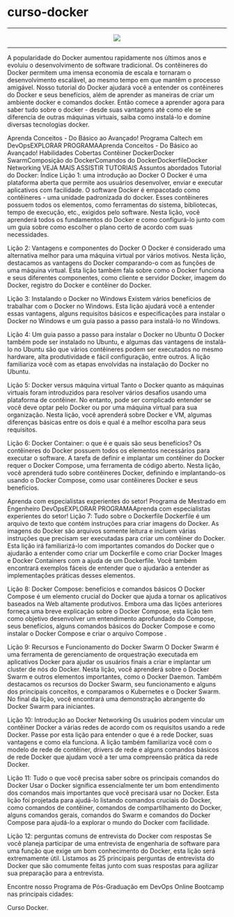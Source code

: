 # curso-docker

<hr>
<p align="center">
 
  <img src="https://res.cloudinary.com/practicaldev/image/fetch/s--_aR2Fv5j--/c_imagga_scale,f_auto,fl_progressive,h_900,q_auto,w_1600/https://dev-to-uploads.s3.amazonaws.com/uploads/articles/ycpitdwj8hirds426gtw.png"/>
</p>

<hr>

A popularidade do Docker aumentou rapidamente nos últimos anos e evoluiu o desenvolvimento de software tradicional. Os contêineres do Docker permitem uma imensa economia de escala e tornaram o desenvolvimento escalável, ao mesmo tempo em que mantêm o processo amigável. Nosso tutorial do Docker ajudará você a entender os contêineres do Docker e seus benefícios, além de aprender as maneiras de criar um ambiente docker e comandos docker. Então comece a aprender agora para saber tudo sobre o docker - desde suas vantagens até como ele se diferencia de outras máquinas virtuais, saiba como instalá-lo e domine diversas tecnologias docker.

Aprenda Conceitos - Do Básico ao Avançado!
Programa Caltech em DevOpsEXPLORAR PROGRAMAAprenda Conceitos - Do Básico ao Avançado!
Habilidades Cobertas
Contêiner DockerDocker SwarmComposição do DockerComandos do DockerDockerfileDocker Networking
VEJA MAIS
ASSISTIR TUTORIAIS
Assuntos abordados
Tutorial do Docker: Índice
Lição 1: uma introdução ao Docker
O Docker é uma plataforma aberta que permite aos usuários desenvolver, enviar e executar aplicativos com facilidade. O software Docker é empacotado como contêineres - uma unidade padronizada do docker. Esses contêineres possuem todos os elementos, como ferramentas do sistema, bibliotecas, tempo de execução, etc., exigidos pelo software. Nesta lição, você aprenderá todos os fundamentos do Docker e como configurá-lo junto com um guia sobre como escolher o plano certo de acordo com suas necessidades.

Lição 2: Vantagens e componentes do Docker
O Docker é considerado uma alternativa melhor para uma máquina virtual por vários motivos. Nesta lição, destacamos as vantagens do Docker comparando-o com as funções de uma máquina virtual. Esta lição também fala sobre como o Docker funciona e seus diferentes componentes, como cliente e servidor Docker, imagem do Docker, registro do Docker e contêiner do Docker.

Lição 3: Instalando o Docker no Windows
Existem vários benefícios de trabalhar com o Docker no Windows. Esta lição ajudará você a entender essas vantagens, alguns requisitos básicos e especificações para instalar o Docker no Windows e um guia passo a passo para instalá-lo no Windows.

Lição 4: Um guia passo a passo para instalar o Docker no Ubuntu
O Docker também pode ser instalado no Ubuntu, e algumas das vantagens de instalá-lo no Ubuntu são que vários contêineres podem ser executados no mesmo hardware, alta produtividade e fácil configuração, entre outros. A lição familiariza você com as etapas envolvidas na instalação do Docker no Ubuntu.

Lição 5: Docker versus máquina virtual
Tanto o Docker quanto as máquinas virtuais foram introduzidos para resolver vários desafios usando uma plataforma de contêiner. No entanto, pode ser complicado entender se você deve optar pelo Docker ou por uma máquina virtual para sua organização. Nesta lição, você aprenderá sobre Docker e VM, algumas diferenças básicas entre os dois e qual é a melhor escolha para seus requisitos.

Lição 6: Docker Container: o que é e quais são seus benefícios?
Os contêineres do Docker possuem todos os elementos necessários para executar o software. A tarefa de definir e implantar um contêiner do Docker requer o Docker Compose, uma ferramenta de código aberto. Nesta lição, você aprenderá tudo sobre contêineres Docker, definindo e implantando-os usando o Docker Compose, como usar contêineres Docker e seus benefícios.

Aprenda com especialistas experientes do setor!
Programa de Mestrado em Engenheiro DevOpsEXPLORAR PROGRAMAAprenda com especialistas experientes do setor!
Lição 7: Tudo sobre o Dockerfile
Dockerfile é um arquivo de texto que contém instruções para criar imagens do Docker. As imagens do Docker são arquivos somente leitura e incluem várias instruções que precisam ser executadas para criar um contêiner do Docker. Esta lição irá familiarizá-lo com importantes comandos do Docker que o ajudarão a entender como criar um Dockerfile e como criar Docker Images e Docker Containers com a ajuda de um Dockerfile. Você também encontrará exemplos fáceis de entender que o ajudarão a entender as implementações práticas desses elementos.

Lição 8: Docker Compose: benefícios e comandos básicos
O Docker Compose é um elemento crucial do Docker que ajuda a tornar os aplicativos baseados na Web altamente produtivos. Embora uma das lições anteriores forneça uma breve explicação sobre o Docker Compose, esta lição tem como objetivo desenvolver um entendimento aprofundado do Compose, seus benefícios, alguns comandos básicos do Docker Compose e como instalar o Docker Compose e criar o arquivo Compose .

Lição 9: Recursos e Funcionamento do Docker Swarm
O Docker Swarm é uma ferramenta de gerenciamento de orquestração executada em aplicativos Docker para ajudar os usuários finais a criar e implantar um cluster de nós do Docker. Nesta lição, você aprenderá sobre o Docker Swarm e outros elementos importantes, como o Docker Daemon. Também destacamos os recursos do Docker Swarm, seu funcionamento e alguns dos principais conceitos, e comparamos o Kubernetes e o Docker Swarm. No final da lição, você encontrará uma demonstração abrangente do Docker Swarm para iniciantes.

Lição 10: Introdução ao Docker Networking
Os usuários podem vincular um contêiner Docker a várias redes de acordo com os requisitos usando a rede Docker. Passe por esta lição para entender o que é a rede Docker, suas vantagens e como ela funciona. A lição também familiariza você com o modelo de rede de contêiner, drivers de rede e alguns comandos básicos de rede Docker que ajudam você a ter uma compreensão prática da rede Docker.

Lição 11: Tudo o que você precisa saber sobre os principais comandos do Docker
Usar o Docker significa essencialmente ter um bom entendimento dos comandos mais importantes que você precisará usar no Docker. Esta lição foi projetada para ajudá-lo listando comandos cruciais do Docker, como comandos de contêiner, comandos de compartilhamento do Docker, alguns comandos gerais, comandos do Swarm e comandos do Docker Compose para ajudá-lo a explorar o mundo do Docker com facilidade.

Lição 12: perguntas comuns de entrevista do Docker com respostas
Se você planeja participar de uma entrevista de engenharia de software para uma função que exige um bom conhecimento do Docker, esta lição será extremamente útil. Listamos as 25 principais perguntas de entrevista do Docker que são comumente feitas junto com suas respostas para agilizar sua preparação para a entrevista.

Encontre nosso Programa de Pós-Graduação em DevOps Online Bootcamp nas principais cidades:

Curso Docker.
